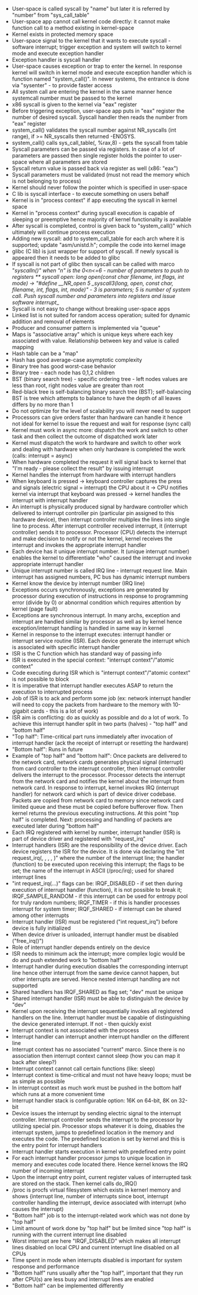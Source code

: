 * User-space is called syscall by "name" but later it is referred by "number" from "sys_call_table"
* User-space app cannot call kernel code directly: it cannot make function call to a method existing in kernel-space
* Kernel exists in protected memory space
* User-space signal to the kernel that it wants to execute syscall - software interrupt; trigger exception and system will switch to kernel mode and execute exception handler
* Exception handler is syscall handler
* User-space causes exception or trap to enter the kernel. In response kernel will switch in kernel mode and execute exception handler which is function named "system_call()". In newer systems, the entrance is done via "sysenter" - to provide faster access
* All system call are entering the kernel in the same manner hence systemcall number must be passed to the kernel
* x86 syscall is given to the kernel via "eax" register
* Before triggering exception, user-space app puts in "eax" register the number of desired syscall. Syscall handler then reads the number from "eax" register
* system_call() validates the syscall number against NR_syscalls (int range), if >= NR_syscalls then returned -ENOSYS.
* system_call() calls sys_call_table(, %rax,8) - gets the syscall from table
* Syscall parameters can be passed via registers. In case of a lot of parameters are passed then single register holds the pointer to user-space where all parameters are stored
* Syscall return value is passed back via register as well (x86: "eax")
* Syscall parameters must be validated (must not read the memory which is not belonging to process)
* Kernel should never follow the pointer which is specified in user-space
* C lib is syscall interface - to execute something on users behalf
* Kernel is in "process context" if app executing the syscall in kernel space
* Kernel in "process context" during syscall execution is capable of sleeping or preemptive hence majority of kernel functionality is available 
* After syscall is completed, control is given back to "system_call()" which ultimately will continue process execution
* Adding new syscall: add to system_call_table for each arch where it is supported; update "asm/unistd.h"; compile the code into kernel image 
* glibc (C lib) is just wrapper for support of syscall. If newly syscall is appeared then it needs to be added to glibc
* If syscall is not part of glibc then syscall can be called with marco "_syscalln()" when "n" is the 0<n<=6 - number of parameters to push to registers
** syscall open: long open(const char *filename, int flags, int mode) -> "#define __NR_open 5 _syscall3(long, open, const char*, filename, int, flags, int, mode)" - 3 is parameters; 5 is number of system call. Push syscall number and parameters into registers and issue software interrupt__
* Syscall is not easy to change without breaking user-space apps
* Linked list is not suited for random access operation; suited for dynamic addition and removal of elements
* Producer and consumer pattern is implemented via "queue"
* Maps is "associative array" which is unique keys where each key associated with value. Relationship between key and value is called mapping
* Hash table can be a "map"
* Hash has good average-case asymptotic complexity
* Binary tree has good worst-case behavior 
* Binary tree - each node has 0,1,2 children
* BST (binary search tree) - specific ordering tree - left nodes values are less than root, right nodes value are greater than root
* Red-black tree is self-balancing binary search tree (BST); self-balancing BST is tree which attempts to balance to have the depth of all leaves differs by no more than 1
* Do not optimize for the level of scalability you will never need to support
* Processors can give orders faster than hardware can handle it hence not ideal for kernel to issue the request and wait for response (sync call)
* Kernel must work in async more: dispatch the work and switch to other task and then collect the outcome of dispatched work later
* Kernel must dispatch the work to hardware and switch to other work and dealing with hardware when only hardware is completed the work (calls: interrupt = async)
* When hardware completed the request it will signal back to kernel that "I'm ready - please collect the result" by issuing interrupt
* Kernel handles the interrupt from hardware with interrupt handlers
* When keyboard is pressed -> keyboard controller captures the press and signals (electric signal = interrupt) the CPU about it -> CPU notifies kernel via interrupt that keyboard was pressed -> kernel handles the interrupt with interrupt handler
* An interrupt is physically produced signal by hardware controller which delivered to interrupt controller pin (particular pin assigned to this hardware device), then interrupt controller multiplex the lines into single line to process. After interrupt controller received interrupt, it (interrupt controller) sends it to processor. Processor (CPU) detects the interrupt and make decision to notify or not the kernel, kernel receives the interrupt and invokes the appropriate interrupt handler
* Each device has it unique interrupt number. It (unique interrupt number) enables the kernel to differentiate "who" caused the interrupt and invoke appropriate interrupt handler
* Unique interrupt number is called IRQ line - interrupt request line. Main interrupt has assigned numbers, PC bus has dynamic interrupt numbers
* Kernel know the device by interrupt number (IRQ line)
* Exceptions occurs synchronously, exceptions are generated by processor during execution of instructions in response to programming error (divide by 0) or abnormal condition which requires attention by kernel (page fault)
* Exceptions are synchronous interrupt. In many archs, exception and interrupt are handled similar by processor as well as by kernel hence exception/interrupt handling is handled in same way in kernel
* Kernel in response to the interrupt executes: interrupt handler or interrupt service routine (ISR). Each device generate the interrupt which is associated with specific interrupt handler
* ISR is the C function which has standard way of passing info
* ISR is executed in the special context: "interrupt context"/"atomic context"
* Code executing during ISR which is "interrupt context"/"atomic context" is not possible to block
* It is imperative that interrupt handler executes ASAP to return the execution to interrupted process
* Job of ISR is to ack and perform some job (ex: network interrupt handler will need to copy the packets from hardware to the memory with 10-gigabit cards - this is a lot of work)
* ISR aim is conflicting: do as quickly as possible and do a lot of work. To achieve this interrupt handler split in two parts (halves) - "top half" and "bottom half"
* "Top half": Time-critical part runs immediately after invocation of interrupt handler (ack the receipt of interrupt or resetting the hardware)
* "Bottom half": Runs in future
* Example of "top half" and "bottom half": Once packets are delivered to the network card, network cards generates physical signal (interrupt) from card controller to the interrupt controller, then interrupt controller delivers the interrupt to the processor. Processor detects the interrupt from the network card and notifies the kernel about the interrupt from network card. In response to interrupt, kernel invokes IRQ (interrupt handler) for network card which is part of device driver codebase. Packets are copied from network card to memory since network card limited queue and these must be copied before bufferover flow. Then kernel returns the previous executing instructions. At this point "top half" is completed. Next: processing and handling of packets are executed later during "bottom half"
* Each IRQ registered with kernel by number, interrupt handler (ISR) is part of device driver and registered with "request_irq"
* Interrupt handlers (ISR) are the responsibility of the device driver. Each device registers the ISR for the device. It is done via declaring the "int request_irq(<irq>, <handler>, <flags>, <name>, <dev>)" where <irq> the number of the interrupt line; <handler> the handler (function) to be executed upon receiving this interrupt; <flags> the flags to be set; <name> the name of the interrupt in ASCII (/proc/irq); <dev> used for shared interrupt lines
* "int request_irq(...)" flags can be: IRQF_DISABLED - if set then during execution of interrupt handler (function), it is not possible to break it;  IRQF_SAMPLE_RANDOM - if this interrupt can be used for entropy pool for truly random numbers; IRQF_TIMER - if this is handler processes interrupt for system timer; IRQF_SHARED - if interrupt can be shared among other interrupts
* Interrupt handler (ISR) must be registered ("int  request_irq") before device is fully initialized
* When device driver is unloaded, interrupt handler must be disabled ("free_irq()")
* Role of interrupt handler depends entirely on the device
* ISR needs to minimum ack the interrupt; more complex logic would be do <action> and push extended work to "bottom half"
* Interrupt handler during execution disables the corresponding interrupt line hence other interrupt from the same device cannot happen, but other interrupts are served. Hence nested interrupt handling are not supported
* Shared handlers has IRQF_SHARED as flag set; "dev" must be unique
* Shared interrupt handler (ISR) must be able to distinguish the device by "dev"
* Kernel upon receiving the interrupt sequentially invokes all registered handlers on the line. Interrupt handler must be capable of distinguishing the device generated interrupt. If not - then quickly exist
* Interrupt context is not associated with the process
* Interrupt handler can interrupt another interrupt handler on the different line
* Interrupt context has no associated "current" marco. Since there is no association then interrupt context cannot sleep (how you can map it back after sleep?)
* Interrupt context cannot call certain functions (like: sleep)
* Interrupt context is time-critical and must not have heavy loops; must be as simple as possible
* In interrupt context as much work must be pushed in the bottom half which runs at a more convenient time
* Interrupt handler stack is configurable option: 16K on 64-bit, 8K on 32-bit
* Device issues the interrupt by sending electric signal to the interrupt controller. Interrupt controller sends the interrupt to the processor by utilizing special pin. Processor stops whatever it is doing, disables the interrupt system, jumps to predefined location in the memory and executes the code. The predefined location is set by kernel and this is the entry point for interrupt handlers
* Interrupt handler starts execution in kernel with predefined entry point
* For each interrupt handler processor jumps to unique location in memory and executes code located there. Hence kernel knows the IRQ number of incoming interrupt
* Upon the interrupt entry point, current register values of interrupted task are stored on the stack. Then kernel calls do_IRQ()
* /proc is procfs virtual filesystem which exists in kernerl memory and shows {interrupt line, number of interrupts since boot, interrupt controller handling the interrupt, device associated with interrupt (who causes the interrupt)
* "Bottom half" job is to the interrupt-related work which was not done by "top half"
* Limit amount of work done by "top half" but be limited since "top half" is running with the current interrupt line disabled
* Worst interrupt are here "IRQF_DISABLED" which makes all interrupt lines disabled on local CPU and current interrupt line disabled on all CPUs
* Time spent in mode when interrupts disabled is important for system response and performance
* "Bottom half" runs usually after the "top half", important that they run after CPU(s) are less busy and interrupt lines are enabled
* "Bottom half" can be implemented differently
 
